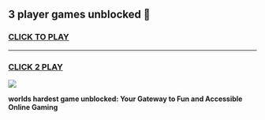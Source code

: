 
## 3 player games unblocked 👋
<h3>
<a href="https://premium.freeplayer.one?title=3_player_games_unblocked&ref=13F">CLICK TO PLAY</a></h3>
<hr>

<h3>
<a href="https://premium.freeplayer.one?title=3_player_games_unblocked&ref=13F">CLICK 2 PLAY</a>
  
</h3>

<a href="https://premium.freeplayer.one?title=3_player_games_unblocked&ref=12F/"><img src="https://clearcache.store/games.png"></a>


**worlds hardest game unblocked: Your Gateway to Fun and Accessible Online Gaming**
